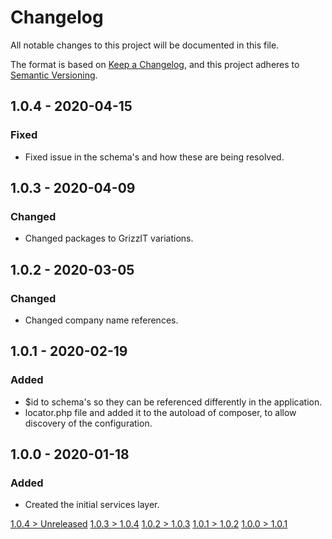 # Changelog
All notable changes to this project will be documented in this file.

The format is based on [Keep a Changelog](https://keepachangelog.com/en/1.0.0/),
and this project adheres to [Semantic Versioning](https://semver.org/spec/v2.0.0.html).

## 1.0.4 - 2020-04-15
### Fixed
- Fixed issue in the schema's and how these are being resolved.

## 1.0.3 - 2020-04-09
### Changed
- Changed packages to GrizzIT variations.

## 1.0.2 - 2020-03-05
### Changed
- Changed company name references.

## 1.0.1 - 2020-02-19
### Added
- $id to schema's so they can be referenced differently in the application.
- locator.php file and added it to the autoload of composer, to allow discovery of the configuration.

## 1.0.0 - 2020-01-18
### Added
- Created the initial services layer.

[1.0.4 > Unreleased](https://github.com/ulrack/services/compare/1.0.4...HEAD)
[1.0.3 > 1.0.4](https://github.com/ulrack/services/compare/1.0.3...1.0.4)
[1.0.2 > 1.0.3](https://github.com/ulrack/services/compare/1.0.2...1.0.3)
[1.0.1 > 1.0.2](https://github.com/ulrack/services/compare/1.0.1...1.0.2)
[1.0.0 > 1.0.1](https://github.com/ulrack/services/compare/1.0.0...1.0.1)